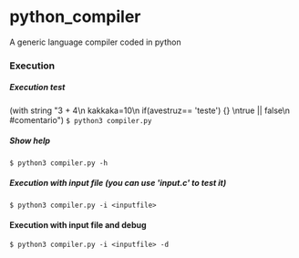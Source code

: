 # python_compiler
A generic language compiler coded in python

### Execution

##### Execution test 
(with string "3 + 4\n kakkaka=10\n if(avestruz== 'teste') {} \ntrue || false\n #comentario")
```$ python3 compiler.py```

##### Show help
```$ python3 compiler.py -h```

##### Execution with input file (you can use 'input.c' to test it)
```$ python3 compiler.py -i <inputfile>```

#### Execution with input file and debug
```$ python3 compiler.py -i <inputfile> -d```

